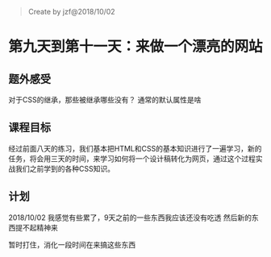 > Create by jzf@2018/10/02
# 第九天到第十一天：来做一个漂亮的网站
## 题外感受 
对于CSS的继承，那些被继承哪些没有？
通常的默认属性是啥
## 课程目标
经过前面八天的练习，我们基本把HTML和CSS的基本知识进行了一遍学习，新的任务，将会用三天的时间，来学习如何将一个设计稿转化为网页，通过这个过程实战我们之前学到的各种CSS知识。

## 计划
2018/10/02 我感觉有些累了，9天之前的一些东西我应该还没有吃透
然后新的东西提不起精神来

暂时打住，消化一段时间在来搞这些东西